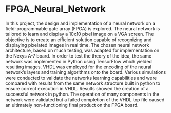 # FPGA_Neural_Network
In this project, the design and implementation of a neural network on a field-programmable gate array
(FPGA) is explored. The neural network is tailored to learn and display a 10x10 pixel image on a VGA screen. The
objective is to create an efficient solution capable of recognizing and displaying pixelated images in real time. The
chosen neural network architecture, based on much testing, was adapted for implementation on the Nexys A-7
board. In order to test the theory of the idea, the same network was implemented in Python using TensorFlow which yielded
resulting images. VHDL was employed for the encoding of the neural network’s layers and training algorithms onto the board.
Various simulations were conducted to validate the networks learning capabilities and were compared with results
from the same network structure built in python to ensure correct execution in VHDL. Results showed the creation
of a successful network in python. The operation of many components in the network were validated but a failed
completion of the VHDL top file caused an ultimately non-functioning final product on the FPGA board.
